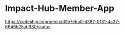Impact-Hub-Member-App
=====================

https://codeship.io/projects/d9e7eba0-d367-0131-4a37-6646b25ab930/status
